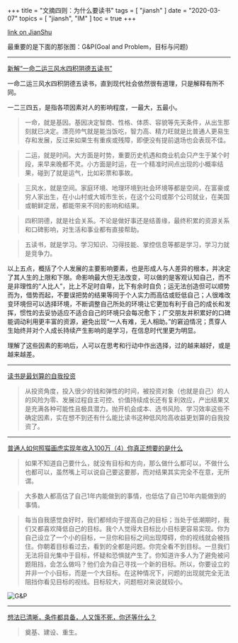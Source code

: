 +++
title = "文摘四则：为什么要读书"
tags = [
    "jiansh"
]
date = "2020-03-07"
topics = [
    "jiansh",
    "IM"
]
toc = true
+++



[link on JianShu](https://www.jianshu.com/p/7e3dcef1a951)

最重要的是下面的那张图：G&P(Goal and Problem，目标与问题)

---

[新解“一命二运三风水四积阴德五读书”](https://mp.weixin.qq.com/s/H8kjFoqTkai2xnIsXqYHwQ)

一命二运三风水四积阴德五读书，直到现代社会依然很有道理，只是解释有所不同。

一二三四五，是指各项因素对人的影响程度，一最大，五最小。

>一命，就是基因。基因决定智商、性格、体质、容貌等先天条件，从出生那刻就已决定。漂亮帅气就是能当饭吃，智力高、精力旺就是比普通人更易生存和发展，反过来如果生有重疾或残障，即便没有提前退场也会表现不佳。

>二运，就是时间。大方面是时势，重要历史机遇和商业机会只产生于某个时段，来早来晚都不灵。小方面是时运，在一个精准时间点出现的小概率结果，碰到了就是运气，比如彩票和事故。

>三风水，就是空间。家庭环境、地理环境到社会环境等都是空间，在富豪或穷人家出生，在小山村或大城市生长，在这个公司或那个公司就业，在美国或朝鲜定居，都能带来不同的影响和结果。

>四积阴德，就是社会关系。不论是做好事还是结善缘，最终积累的资源关系和口碑影响，对生活和事业都有直接帮助。

>五读书，就是学习。学习知识、习得技能、掌控信息等都是学习，学习力就是竞争力。

以上五点，概括了个人发展的主要影响要素，也是形成人与人差异的根本，并决定了其人生的上限和下限。命影响最大但无法改变，可以做的是客观认知自己，而不是非理性的“人比人”，比上不足时自卑，比下有余时自负；运无法创造但可以顺势而为，借势而起，不要误把势的结果等同于个人实力而高估或贬低自己；人很难改变环境但可以选择环境，不断调整自己所处的环境让它更加有利于自己的成长和发挥，惯性的去妥协适应不适合自己的环境只会每况愈下；广交朋友并积累好的口碑能调动利用更丰富的资源，避免出现“一人有难，无人相助。”的窘迫情况；贯穿人生始终并对个人成长持续产生影响的是学习，在信息时代里更为明显。

理解了这些因素的影响后，人可以在思考和行动中作出选择，过的越来越好，或是越来越差。

---

[读书是最划算的自我投资](https://mp.weixin.qq.com/s/q3bF2U2jB2BZ6He0NPGrgg)

>从投资角度，投入很少的钱和弹性的时间，被投资对象（也就是自己）的人的风险为零、发展过程自主可控、价值持续成长还有复利效应，产出结果又是充满各种可能性且极具潜力。抛开机会成本、选书风险、学习效率这些不确定因素，实在想不到还有什么能比读书这种低风险高收益更划算的自我投资了。

---

[普通人如何照猫画虎实现年收入100万（4）你真正想要的是什么](https://mp.weixin.qq.com/s/0WUyvvdfKVeUZnur-2XeBQ)

>如果不知道自己要什么，就没有目标和方向，那么做什么都可以，不做什么也都可以，虽然嘴上可以说自己要这要那，而对结果其实完全不在意，无所谓。

>大多数人都高估了自己1年内能做到的事情，也低估了自己10年内能做到的事情。

>每当自我感觉良好时，我们都倾向于提高自己的目标；当处于低潮期时，我们又都喜欢降低自己的目标。我个人觉得大目标比小目标更容易实现。你为自己设立了一个小的目标，一旦你和目标之间出现障碍，你的视线就会被挡住。你朝着目标看过去，看到的全都是问题。你完全看不到目标。一旦我们无法将目光集中于目标，怀疑和恐惧就产生了。你知道许多人为了避免被问题阻挡，会怎么做吗？他们会为自己寻找一个新的目标。所以，你要设立的并非一个小目标，而是一个大目标。在这种情况下，问题的出现就完全无法阻挡你看见目标的视线。目标较大，问题相对来说就较小。

![G&P](https://upload-images.jianshu.io/upload_images/3296949-611558af608cc254.png?imageMogr2/auto-orient/strip%7CimageView2/2/w/1240)

---

[想法已清晰，条件都具备，人又饿不死，你还等什么？](https://mp.weixin.qq.com/s/RIqlF69N7XahAWSA8ikSaQ)

>奠基、建设、重生。
